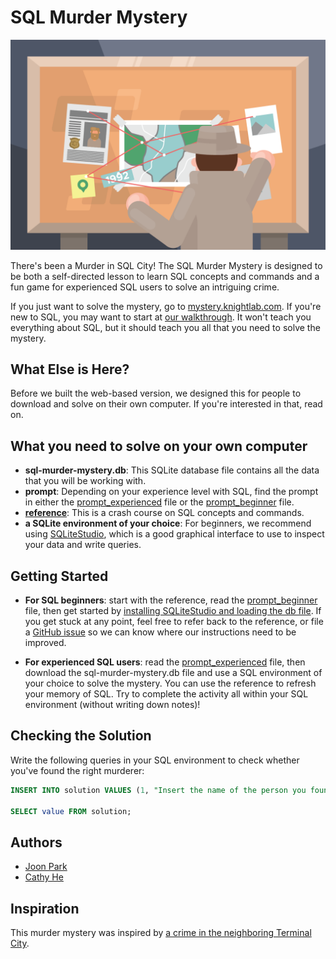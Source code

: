 # SQL Murder Mystery

![Illustration of a detective looking at evidence](174092-clue-illustration.png)

There's been a Murder in SQL City! The SQL Murder Mystery is designed to be both a self-directed lesson to learn SQL concepts and commands and a fun game for experienced SQL users to solve an intriguing crime.

If you just want to solve the mystery, go to [mystery.knightlab.com](http://mystery.knightlab.com). If you're new to SQL, you may want to start at [our walkthrough](http://mystery.knightlab.com/walkthrough.html). It won't teach you everything about SQL, but it should teach you all that you need to solve the mystery.  

## What Else is Here?

Before we built the web-based version, we designed this for people to download and solve on their own computer. If you're interested in that, read on.

## What you need to solve on your own computer

* **sql-murder-mystery.db**: This SQLite database file contains all the data that you will be working with.
* **prompt**: Depending on your experience level with SQL, find the prompt in either the [prompt_experienced](https://github.com/NUKnightLab/sql-mysteries/blob/master/prompt_experienced.pdf) file or the [prompt_beginner](https://github.com/NUKnightLab/sql-mysteries/blob/master/prompt_beginner.pdf) file.
* **[reference](https://github.com/NUKnightLab/sql-mysteries/blob/master/reference.pdf)**: This is a crash course on SQL concepts and commands.
* **a SQLite environment of your choice**: For beginners, we recommend using [SQLiteStudio](https://sqlitestudio.pl/index.rvt), which is a good graphical interface to use to inspect your data and write queries.

## Getting Started
* **For SQL beginners**: start with the reference, read the [prompt_beginner](https://github.com/NUKnightLab/sql-mysteries/blob/master/prompt_beginner.pdf) file, then get started by [installing SQLiteStudio and loading the db file](https://github.com/NUKnightLab/sql-mysteries/blob/master/sqlite_studio.pdf). If you get stuck at any point, feel free to refer back to the reference, or file a [GitHub issue](https://github.com/NUKnightLab/sql-mysteries/issues) so we can know where our instructions need to be improved.

* **For experienced SQL users**: read the [prompt_experienced](https://github.com/NUKnightLab/sql-mysteries/blob/master/prompt_experienced.pdf) file, then download the sql-murder-mystery.db file and use a SQL environment of your choice to solve the mystery. You can use the reference to refresh your memory of SQL. Try to complete the activity all within your SQL environment (without writing down notes)!


## Checking the Solution
Write the following queries in your SQL environment to check whether you've found the right murderer:

```SQL
INSERT INTO solution VALUES (1, "Insert the name of the person you found here");

SELECT value FROM solution;
```


## Authors

* [Joon Park](https://twitter.com/JoonParkMusic)
* [Cathy He](https://twitter.com/Cathy_MeiyingHe)

## Inspiration
This murder mystery was inspired by [a crime in the neighboring Terminal City](https://github.com/veltman/clmystery "command-line murder mystery").
